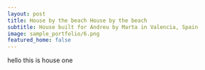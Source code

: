 ```yaml
---
layout: post
title: House by the beach House by the beach
subtitle: House built for Andreu by Marta in Valencia, Spain 
image: sample_portfolio/6.png
featured_home: false
---
```


hello this is house one